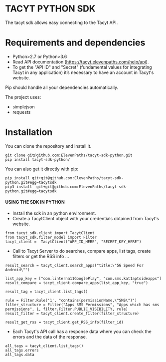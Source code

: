 # TACYT PYTHON SDK
The tacyt sdk allows easy connecting to the Tacyt API.


# Requirements and dependencies
* Python>2.7 or Python>3.6
* Read API documentation (https://tacyt.elevenpaths.com/help/api).
* To get the "API ID" and "Secret" (fundamental values for integrating Tacyt in any application) it’s necessary to have an account in Tacyt's website.

Pip should handle all your dependencies automatically.

The project uses:
- simplejson
- requests 


# Installation 
You can clone the repository and install it. 
```
git clone git@github.com:ElevenPaths/tacyt-sdk-python.git
pip install tacyt-sdk-python/ 
```
You can also get it directly with pip:
```
pip install git+git@github.com:ElevenPaths/tacyt-sdk-python.git#egg=tacytsdk
pip3 install  git+git@github.com:ElevenPaths/tacyt-sdk-python.git#egg=tacytsdk
```

#### USING THE SDK IN PYTHON ####
* Install the sdk in an python environment.
* Create a TacytClient object with your credentials obtained from Tacyt's website.
```
from tacyt_sdk.client import TacytClient
from tacyt_sdk.filter_model import Filter
tacyt_client =  TacytClient("APP_ID_HERE", "SECRET_KEY_HERE")
```
* Call to Tacyt Server to do searches, compare apps, list tags, create filters or get the RSS info ...
```
result_search = tacyt_client.search_apps("title:\"5G Speed For Android\"")

list_app_key = ["com.linterna11GooglePlay", "com.sms.kat1aptoideapps"]
result_compare = tacyt_client.compare_apps(list_app_key, "true")

result_tag = tacyt_client.list_tags()

rule = Filter.Rule('1', "contains(permissionName,\"SMS\")")
filter_structure = Filter("Apps SMS Permissions", "Apps which has sms permissions", 1, filter.Filter.PUBLIC_VISIBILITY, rule)
result_filter = tacyt_client.create_filter(filter_structure)

result_get_rss = tacyt_client.get_RSS_info(filter_id)
```

* Each Tacyt's API call has a response data where you can check the errors and the data of the response. 
```
all_tags = tacyt_client.list_tags()
all_tags.errors
all_tags.data 
```
